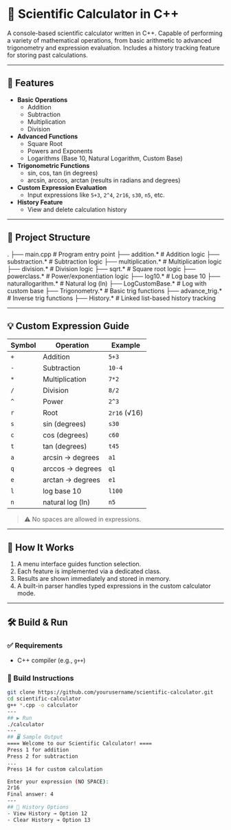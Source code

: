 # 🧮 Scientific Calculator in C++

A console-based scientific calculator written in C++. Capable of performing a variety of mathematical operations, from basic arithmetic to advanced trigonometry and expression evaluation. Includes a history tracking feature for storing past calculations.

---

## 📌 Features

- **Basic Operations**
  - Addition
  - Subtraction
  - Multiplication
  - Division
- **Advanced Functions**
  - Square Root
  - Powers and Exponents
  - Logarithms (Base 10, Natural Logarithm, Custom Base)
- **Trigonometric Functions**
  - sin, cos, tan (in degrees)
  - arcsin, arccos, arctan (results in radians and degrees)
- **Custom Expression Evaluation**
  - Input expressions like `5+3`, `2^4`, `2r16`, `s30`, `n5`, etc.
- **History Feature**
  - View and delete calculation history

---

## 📂 Project Structure

. ├── main.cpp # Program entry point ├── addition.* # Addition logic ├── substraction.* # Subtraction logic ├── multiplication.* # Multiplication logic ├── division.* # Division logic ├── sqrt.* # Square root logic ├── powerclass.* # Power/exponentiation logic ├── log10.* # Log base 10 ├── naturallogarithm.* # Natural log (ln) ├── LogCustomBase.* # Log with custom base ├── Trigonometry.* # Basic trig functions ├── advance_trig.* # Inverse trig functions ├── History.* # Linked list-based history tracking


---

## 💡 Custom Expression Guide

| Symbol | Operation             | Example     |
|--------|------------------------|-------------|
| `+`    | Addition               | `5+3`       |
| `-`    | Subtraction            | `10-4`      |
| `*`    | Multiplication         | `7*2`       |
| `/`    | Division               | `8/2`       |
| `^`    | Power                  | `2^3`       |
| `r`    | Root                   | `2r16` (√16) |
| `s`    | sin (degrees)          | `s30`       |
| `c`    | cos (degrees)          | `c60`       |
| `t`    | tan (degrees)          | `t45`       |
| `a`    | arcsin → degrees       | `a1`        |
| `q`    | arccos → degrees       | `q1`        |
| `e`    | arctan → degrees       | `e1`        |
| `l`    | log base 10            | `l100`      |
| `n`    | natural log (ln)       | `n5`        |

> ⚠️ No spaces are allowed in expressions.

---

## 🧠 How It Works

1. A menu interface guides function selection.
2. Each feature is implemented via a dedicated class.
3. Results are shown immediately and stored in memory.
4. A built-in parser handles typed expressions in the custom calculator mode.

---

## 🛠️ Build & Run

### ✅ Requirements
- C++ compiler (e.g., `g++`)

### 🔧 Build Instructions

```bash
git clone https://github.com/yourusername/scientific-calculator.git
cd scientific-calculator
g++ *.cpp -o calculator
---
## ▶️ Run
./calculator
---
## 🖥️ Sample Output
==== Welcome to our Scientific Calculator! ====
Press 1 for addition
Press 2 for subtraction
...
Press 14 for custom calculation

Enter your expression (NO SPACE):
2r16
Final answer: 4
---
## 📜 History Options
- View History → Option 12
- Clear History → Option 13
